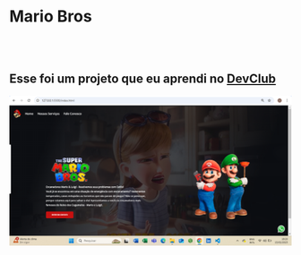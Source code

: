 <h1>Mario Bros</h1>
<br>
<br>
<h2>Esse foi um projeto que eu aprendi no <a href="https://rodolfomori.com.br/devclub">DevClub</a></h2>

<img src="https://github.com/IgorVieira41/MARIO/blob/main/assets/Captura%20de%20Tela%20Mario%20Pc.png?raw=true"/>
